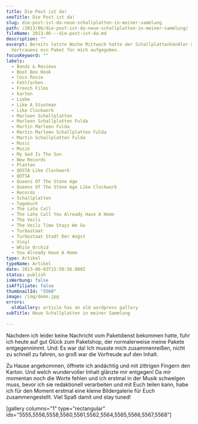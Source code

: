 ```yaml
---
title: Die Post ist da!
seoTitle: Die Post ist da!
slug: die-post-ist-da-neue-schallplatten-in-meiner-sammlung
path: /2013/06/die-post-ist-da-neue-schallplatten-in-meiner-sammlung/
fileName: 2013-06---die-post-ist-da.md
description: ""
excerpt: Bereits letzte Woche Mittwoch hatte der Schallplattenhändler meines
  Vertrauens ein Paket für mich aufgegeben.
focusKeyword: ""
labels:
  - Bands & Reviews
  - Boot Boo Hook
  - Coco Rosie
  - Fehlfarben
  - French Films
  - karton
  - Liebe
  - Like A Stuntman
  - Like Clockwork
  - Marleen Schallplatten
  - Marleen Schallplatten Fulda
  - Martin Marleen Fulda
  - Martin Marleen Schallplatten Fulda
  - Martin Schallplatten Fulda
  - Music
  - Musik
  - My God Is The Sun
  - New Records
  - Platten
  - QOSTA Like Clockwork
  - QOTSA
  - Queens Of The Stone Age
  - Queens Of The Stone Age Like Clockwork
  - Records
  - Schallplatten
  - Tagebuch
  - The Late Call
  - The Late Call You Already Have A Home
  - The Veils
  - The Veils Time Stays We Go
  - Turbostaat
  - Turbostaat Stadt Der Angst
  - Vinyl
  - White Orchid
  - You Already Have A Home
type: Artikel
typeName: Artikel
date: 2013-06-03T15:50:56.000Z
status: publish
isWerbung: false
isAffiliate: false
thumbnailId: "5560"
image: /img/demo.jpg
errors:
  oldGallery: article has an old wordpress gallery
subTitle: Neue Schallplatten in meiner Sammlung
  
---
```


Nachdem ich leider keine Nachricht vom Paketdienst bekommen hatte, fuhr ich
heute auf gut Glück zum Paketshop, der normalerweise meine Pakete entgegennimmt.
Und: Es war da! Ich musste mich zusammenreißen, nicht zu schnell zu fahren, so
groß war die Vorfreude auf den Inhalt.

Zu Hause angekommen, öffnete ich andächtig und mit zittrigen Fingern den Karton.
Und welch wundervoller Inhalt glänzte mir entgegen! Da mir momentan noch die
Worte fehlen und ich erstmal in der Musik schwelgen muss, bevor ich sie
redaktionell verarbeiten und mit Euch teilen kann, habe ich für den Moment
erstmal eine kleine Bildergalerie für Euch zusammengestellt. Viel Spaß damit und
stay tuned!

[gallery columns="1" type="rectangular"
ids="5555,5556,5558,5560,5561,5562,5564,5565,5566,5567,5568"]

  